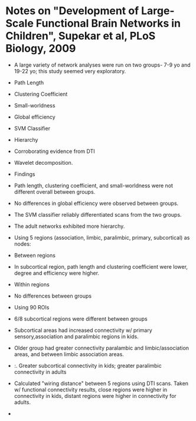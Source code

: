 # Notes on "Development of Large-Scale Functional Brain Networks in Children", Supekar et al, PLoS Biology, 2009

* A large variety of network analyses were run on two groups- 7-9 yo and 19-22 yo; this study seemed very exploratory.
 * Path Length
 * Clustering Coefficient
 * Small-worldness
 * Global efficiency
 * SVM Classifier
 * Hierarchy
 * Corroborating evidence from DTI
 * Wavelet decomposition.

* Findings
 * Path length, clustering coefficient, and small-worldness were not different overall between groups.
 * No differences in global efficiency were observed between groups.
 * The SVM classifier reliably differentiated scans from the two groups.
 * The adult networks exhibited more hierarchy.
 * Using 5 regions (association, limbic, paralimbic, primary, subcortical) as nodes:
  * Between regions
   * In subcortical region, path length and clustering coefficient were lower, degree and efficiency were higher.
  * Within regions
   * No differences between groups
 * Using 90 ROIs
  * 6/8 subcortical regions were different between groups
 * Subcortical areas had increased connectivity w/ primary sensory,association and paralimbic regions in kids.
 * Older group had greater connectivity paralambic and limbic/association areas, and between limbic association areas.
 * :. Greater subcortical connectivity in kids; greater paralimbic connectivity in adults
 * Calculated "wiring distance" between 5 regions using DTI scans.  Taken w/ functional connectivity results, close regions were higher in connectivity in kids, distant regions were higher in connectivity for adults. 
 *
